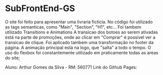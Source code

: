 # SubFrontEnd-GS

O site foi feito para apresentar uma livraria ficticia.
No código foi utilizado as tags semanticas, como "Main", "Section", "H1", etc...
Foi tambem utilizado Transitions e Animations
A transicao dos botoes ao serem ativadas está na parte de promoções, onde ao clicar em "Comprar" é possivel ver a transicao de clique. Foi aplicado tambem uma transformação no footer da página.
A animação principal está na logo, que "salta" a todo o tempo.
O uso do flexbox foi constantemente utilizado em praticamente todas as areas do site;

Aluno: Arthur Gomes da Silva - RM: 560771
Link do Github Pages: 

